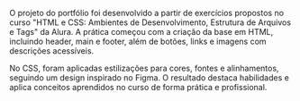 
O projeto do portfólio foi desenvolvido a partir de exercícios propostos no curso "HTML e CSS: Ambientes de Desenvolvimento, Estrutura de Arquivos e Tags" da Alura. A prática começou com a criação da base em HTML, incluindo header, main e footer, além de botões, links e imagens com descrições acessíveis.

No CSS, foram aplicadas estilizações para cores, fontes e alinhamentos, seguindo um design inspirado no Figma. O resultado destaca habilidades e aplica conceitos aprendidos no curso de forma prática e profissional.

